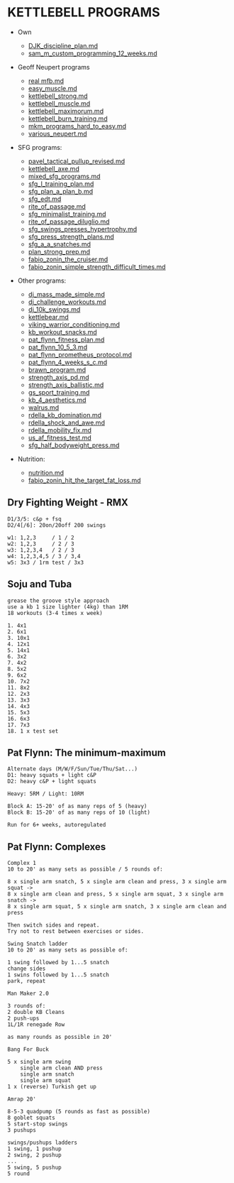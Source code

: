 # KETTLEBELL PROGRAMS

- Own
  - [DJK_discipline_plan.md](DJK_discipline_plan.md)
  - [sam_m_custom_programming_12_weeks.md](sam_m_custom_programming_12_weeks.md)

- Geoff Neupert programs
  - [real mfb.md](rmfb.md)
  - [easy_muscle.md](geoff_neupert_easy_muscle.md) 
  - [kettlebell_strong.md](kettlebell_strong.md)
  - [kettlebell_muscle.md](kettlebell_more_muscle.md)
  - [kettlebell_maximorum.md](kettlebell_maximorum.md)
  - [kettlebell_burn_training.md](kettlebell_burn_training.md)
  - [mkm_programs_hard_to_easy.md](mkm_programs_hard_to_easy.md)
  - [various_neupert.md](various_neupert.md)
 
- SFG programs:
  - [pavel_tactical_pullup_revised.md](pavel_tactical_pullup_revised.md)
  - [kettlebell_axe.md](kettlebell_axe.md)
  - [mixed_sfg_programs.md](mixed_sfg_programs.md)
  - [sfg_I_training_plan.md](sfg_I_training_plan.md)
  - [sfg_plan_a_plan_b.md](sfg_plan_a_plan_b.md)
  - [sfg_edt.md](sfg_edt.md)
  - [rite_of_passage.md](rite_of_passage.md)
  - [sfg_minimalist_training.md](sfg_minimalist_training.md)
  - [rite_of_passage_diluglio.md](rite_of_passage_diluglio.md)
  - [sfg_swings_presses_hypertrophy.md](sfg_swings_presses_hypertrophy.md)
  - [sfg_press_strength_plans.md](sfg_press_strength_plans.md)
  - [sfg_a_a_snatches.md](sfg_a_a_snatches.md)
  - [plan_strong_prep.md](plan_strong_prep.md)
  - [fabio_zonin_the_cruiser.md](fabio_zonin_the_cruiser.md)
  - [fabio_zonin_simple_strength_difficult_times.md](fabio_zonin_simple_strength_difficult_times.md)
    
- Other programs:
  - [dj_mass_made_simple.md](dj_mass_made_simple.md)
  - [dj_challenge_workouts.md](dj_challenge_workouts.md)
  - [dj_10k_swings.md](dj_10k_swings.md)
  - [kettlebear.md](kettlebear.md)
  - [viking_warrior_conditioning.md](viking_warrior_conditioning.md)
  - [kb_workout_snacks.md](kb_workout_snacks.md)
  - [pat_flynn_fitness_plan.md](pat_flynn_fitness_plan.md)
  - [pat_flynn_10_5_3.md](pat_flynn_10_5_3.md)
  - [pat_flynn_prometheus_protocol.md](pat_flynn_prometheus_protocol.md)
  - [pat_flynn_4_weeks_s_c.md](pat_flynn_4_weeks_s_c.md)
  - [brawn_program.md](brawn_program.md)
  - [strength_axis_pd.md](strength_axis_pd.md)
  - [strength_axis_ballistic.md](strength_axis_ballistic.md)
  - [gs_sport_training.md](gs_sport_training.md)
  - [kb_4_aesthetics.md](kb_4_aesthetics.md)
  - [walrus.md](walrus.md)
  - [rdella_kb_domination.md](rdella_kb_domination.md)
  - [rdella_shock_and_awe.md](rdella_shock_and_awe.md)
  - [rdella_mobility_fix.md](rdella_mobility_fix.md)
  - [us_af_fitness_test.md](us_af_fitness_test.md)
  - [sfg_half_bodyweight_press.md](sfg_half_bodyweight_press.md)

- Nutrition:
   - [nutrition.md](nutrition.md)
   - [fabio_zonin_hit_the_target_fat_loss.md](fabio_zonin_hit_the_target_fat_loss.md) 

## Dry Fighting Weight - RMX
```
D1/3/5: c&p + fsq
D2/4[/6]: 20on/20off 200 swings

w1: 1,2,3     / 1 / 2
w2: 1,2,3     / 2 / 3
w3: 1,2,3,4   / 2 / 3
w4: 1,2,3,4,5 / 3 / 3,4
w5: 3x3 / 1rm test / 3x3
```


## Soju and Tuba
```
grease the groove style approach
use a kb 1 size lighter (4kg) than 1RM
18 workouts (3-4 times x week)

1. 4x1
2. 6x1
3. 10x1
4. 12x1
5. 14x1
6. 3x2
7. 4x2
8. 5x2
9. 6x2
10. 7x2
11. 8x2
12. 2x3
13. 3x3
14. 4x3
15. 5x3
16. 6x3
17. 7x3
18. 1 x test set
```

## Pat Flynn: The minimum-maximum
```
Alternate days (M/W/F/Sun/Tue/Thu/Sat...)
D1: heavy squats + light c&P
D2: heavy c&P + light squats

Heavy: 5RM / Light: 10RM

Block A: 15-20' of as many reps of 5 (heavy)
Block B: 15-20' of as many reps of 10 (light)

Run for 6+ weeks, autoregulated
```

## Pat Flynn: Complexes
```
Complex 1
10 to 20' as many sets as possible / 5 rounds of:

8 x single arm snatch, 5 x single arm clean and press, 3 x single arm squat ->
8 x single arm clean and press, 5 x single arm squat, 3 x single arm snatch ->
8 x single arm squat, 5 x single arm snatch, 3 x single arm clean and press

Then switch sides and repeat.
Try not to rest between exercises or sides.
```

```
Swing Snatch ladder
10 to 20' as many sets as possible of:

1 swing followed by 1...5 snatch
change sides
1 swins followed by 1...5 snatch
park, repeat
```

```
Man Maker 2.0

3 rounds of:
2 double KB Cleans
2 push-ups
1L/1R renegade Row

as many rounds as possible in 20'
```

```
Bang For Buck

5 x single arm swing
    single arm clean AND press
    single arm snatch
    single arm squat
1 x (reverse) Turkish get up

Amrap 20'
```

```
8-5-3 quadpump (5 rounds as fast as possible)
8 goblet squats
5 start-stop swings
3 pushups

swings/pushups ladders
1 swing, 1 pushup
2 swing, 2 pushup
...
5 swing, 5 pushup
5 round
```

